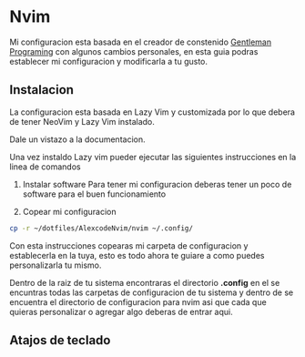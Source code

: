 # Nvim

Mi configuracion esta basada en el creador de
constenido [Gentleman Programing](https://github.com/Gentleman-Programming/Gentleman.Dots.git)
con algunos cambios personales, en esta guia podras
establecer mi configuracion y modificarla a
tu gusto.

## Instalacion

La configuracion esta basada en Lazy Vim
y customizada por lo que debera de tener NeoVim
y Lazy Vim instalado.

Dale un vistazo a la documentacion.

Una vez instaldo Lazy vim pueder ejecutar las
siguientes instrucciones en la linea de comandos

1. Instalar software
   Para tener mi configuracion deberas tener
   un poco de software para el buen funcionamiento

2. Copear mi configuracion

```bash
cp -r ~/dotfiles/AlexcodeNvim/nvim ~/.config/
```

Con esta instrucciones copearas mi carpeta de configuracion
y establecerla en la tuya, esto es todo ahora te guiare a como puedes
personalizarla tu mismo.

Dentro de la raiz de tu sistema encontraras el
directorio **.config** en el se encuntras todas
las carpetas de configuracion de tu sistema y dentro
de se encuentra el directorio de configuracion para nvim
asi que cada que quieras personalizar o agregar algo
deberas de entrar aqui.

## Atajos de teclado
